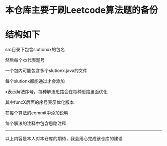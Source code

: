 # 本仓库主要于刷Leetcode算法题的备份
# 结构如下
src目录下包含slutionxx的包名

然后每个xx代表题号

一个包内可能包含多个slutionx.java的文件

每个slutionx都能通过才会添加

x表示解法序号，每种解法思路会在每种思路里面优化

其中funcX后面的序号表示优化版本

在每个算法的commit中添加说明

每个解法的注释中包含思路注释

---

以上内容是本人对本仓库的期待，我会用心完成该仓库的建设


